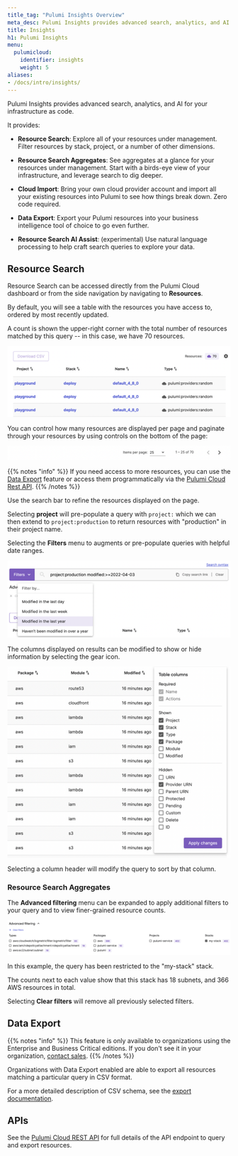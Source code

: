 ```yaml
---
title_tag: "Pulumi Insights Overview"
meta_desc: Pulumi Insights provides advanced search, analytics, and AI for your infrastructure as code.
title: Insights
h1: Pulumi Insights
menu:
  pulumicloud:
    identifier: insights
    weight: 5
aliases:
- /docs/intro/insights/
---
```


Pulumi Insights provides advanced search, analytics, and AI for your infrastructure as code.

It provides:

- **Resource Search**: Explore all of your resources under management.
  Filter resources by stack, project, or a number of other dimensions.

- **Resource Search Aggregates**: See aggregates at a glance for your resources under management.
  Start with a birds-eye view of your infrastructure, and leverage search to dig deeper.

- **Cloud Import**: Bring your own cloud provider account and import all your existing resources into Pulumi to see how things break down. Zero code required.

- **Data Export**: Export your Pulumi resources into your business intelligence tool of choice to go even further.

- **Resource Search AI Assist**: (experimental) Use natural language processing to help craft search queries to explore your data.

## Resource Search

Resource Search can be accessed directly from the Pulumi Cloud dashboard or from the side navigation by navigating to **Resources**.

By default, you will see a table with the resources you have access to, ordered by most recently updated.

A count is shown the upper-right corner with the total number of resources matched by this query -- in this case, we have 70 resources.

![Resource Search Table](search-table.png)

You can control how many resources are displayed per page and paginate through your resources by using controls on the bottom of the page:

![Resource Search Pagination](search-pagination.png)

{{% notes "info" %}}
If you need access to more resources, you can use the [Data Export](export) feature or access them programmatically via the [Pulumi Cloud Rest API](/docs/pulumi-cloud/cloud-rest-api#resource-search).
{{% /notes %}}

Use the search bar to refine the resources displayed on the page.

Selecting **project** will pre-populate a query with `project:` which we can then extend to `project:production` to return resources with "production" in their project name.

Selecting the **Filters** menu to augments or pre-populate queries with helpful date ranges.

![Resource Search Filters](search-filters.png)

The columns displayed on results can be modified to show or hide information by selecting the gear icon.

![Resource Search Columns](search-columns.png)

Selecting a column header will modify the query to sort by that column.

### Resource Search Aggregates

The **Advanced filtering** menu can be expanded to apply additional filters to your query and to view finer-grained resource counts.

![Resource Search Advanced Filters](search-advanced.png)

In this example, the query has been restricted to the "my-stack" stack.

The counts next to each value show that this stack has 18 subnets, and 366 AWS resources in total.

Selecting **Clear filters** will remove all previously selected filters.

## Data Export

{{% notes "info" %}}
This feature is only available to organizations using the Enterprise and Business Critical editions.
If you don't see it in your organization, [contact sales](/contact?form=sales).
{{% /notes %}}

Organizations with Data Export enabled are able to export all resources matching a particular query in CSV format.

For a more detailed description of CSV schema, see the [export documentation](export).

## APIs

See the [Pulumi Cloud REST API](/docs/pulumi-cloud/cloud-rest-api#resource-search) for full details of the API endpoint to query and export resources.
